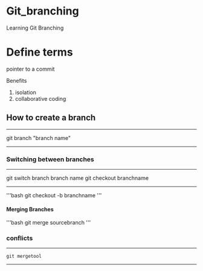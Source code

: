 # Git_branching
Learning Git Branching

# Define terms
pointer to a commit

Benefits
1. isolation
2. collaborative coding

## How to create a branch
***
git branch "branch name"
***

### Switching between branches
***
git switch branch branch name
git checkout branchname
***
'''bash
    git checkout -b branchname
'''

#### Merging Branches
'''bash
    git merge sourcebranch
'''

### conflicts
***
    git mergetool
***